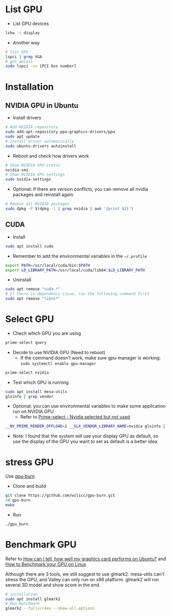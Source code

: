 # List GPU

* List GPU devices

```bash
lshw -c display
```

* Another way

```bash
# list GPU
lspci | grep VGA
# get detail
sudo lspci -vs [PCI bus number]
```

# Installation

## NVIDIA GPU in Ubuntu

* Install drivers

```bash
# Add NVIDIA repository
sudo add-apt-repository ppa:graphics-drivers/ppa
sudo apt update
# Install driver automatically
sudo ubuntu-drivers autoinstall
```

* Reboot and check how drivers work

```bash
# Show NVIDIA GPU status
nvidia-smi
# Show NVIDIA GPU settings
sudo nvidia-settings
```

* Optional: If there are version conflicts, you can remove all nvidia packages and reinstall again.

```bash
# Remove all NVIDIA packages
sudo dpkg -P $(dpkg -l | grep nvidia | awk '{print $2}')
```

## CUDA

* Install

```bash
sudo apt install cuda
```

* Remember to add the environmental variables in the `~/.profile`

```bash
export PATH=/usr/local/cuda/bin:$PATH
export LD_LIBRARY_PATH=/usr/local/cuda/lib64:$LD_LIBRARY_PATH
```

* Uninstall

```bash
sudo apt remove "cuda-*"
# If there is dependency issue, run the following command first
sudo apt remove "libnv*"
```

# Select GPU

* Chech which GPU you are using

```bash
prime-select query
```

* Decide to use NVIDIA GPU (Need to reboot)
  - If the command doesn't work, make sure gpu-manager is working: `sudo systemctl enable gpu-manager`

```bash
prime-select nvidia
```

* Test which GPU is running

```bash
sudo apt install mesa-utils
glxinfo | grep vendor
```

* Optional: you can use environmental variables to make some application run on NVIDIA GPU
  - Refer to [Prime-select - Nvidia selected but not used](https://forums.developer.nvidia.com/t/prime-select-nvidia-selected-but-not-used/121108/4)

```bash
__NV_PRIME_RENDER_OFFLOAD=1 __GLX_VENDOR_LIBRARY_NAME=nvidia glxinfo | grep vendor
```

* Note: I found that the system will use your display GPU as default, so use the display of the GPU you want to set as default is a better idea.

# stress GPU

Use [gpu-burn](https://github.com/wilicc/gpu-burn)

* Clone and build

```bash
git clone https://github.com/wilicc/gpu-burn.git
cd gpu-burn
make
```

* Run

```bash
./gpu_burn
```

# Benchmark GPU

Refer to [How can I tell, how well my graphics card performs on Ubuntu?](https://askubuntu.com/questions/1046812/how-can-i-tell-how-well-my-graphics-card-performs-on-ubuntu) and [
How to Benchmark your GPU on Linux](https://www.howtoforge.com/tutorial/linux-gpu-benchmark/)

Although there are 3 tools, we still suggest to use glmark2.
mesa-utils can't stress the GPU, and Valley can only run on x86 platform.
glmark2 will run several 3D model and show score in the end.

```bash
# installation
sudo apt install glmark2
# Run benchmark
glmark2 --fullscreen --show-all-options
```
